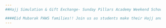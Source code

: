 ```yaml
---
##Hajj Simulation & Gift Exchange- Sunday Pillars Academy Weekend School! 

####Eid Mubarak PAWS families!! Join us as students make their Hajj and celebrate Eid Ul Adha at PAWS!
---
```

